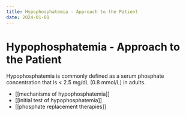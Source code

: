 ```yaml
---
title: Hypophosphatemia - Approach to the Patient
date: 2024-01-01
---
```

# Hypophosphatemia - Approach to the Patient

Hypophosphatemia is commonly defined as a serum phosphate concentration that is < 2.5 mg/dL (0.8 mmol/L) in adults.

- [[mechanisms of hypophosphatemia]]
- [[initial test of hypophosphatemia]]
- [[phosphate replacement therapies]]
